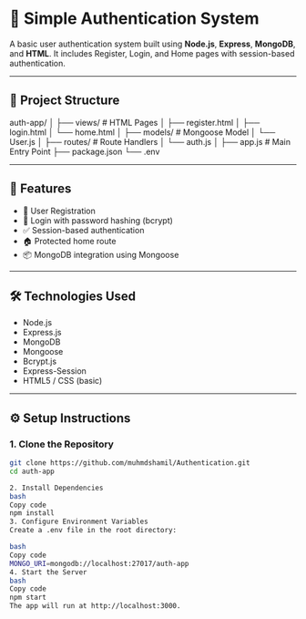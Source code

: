 # 🔐 Simple Authentication System

A basic user authentication system built using **Node.js**, **Express**, **MongoDB**, and **HTML**. It includes Register, Login, and Home pages with session-based authentication.

---

## 📂 Project Structure

auth-app/
│
├── views/ # HTML Pages
│ ├── register.html
│ ├── login.html
│ └── home.html
│
├── models/ # Mongoose Model
│ └── User.js
│
├── routes/ # Route Handlers
│ └── auth.js
│
├── app.js # Main Entry Point
├── package.json
└── .env


---

## 🚀 Features

- 📝 User Registration
- 🔐 Login with password hashing (bcrypt)
- ✅ Session-based authentication
- 🏠 Protected home route
- 📦 MongoDB integration using Mongoose

---

## 🛠️ Technologies Used

- Node.js
- Express.js
- MongoDB
- Mongoose
- Bcrypt.js
- Express-Session
- HTML5 / CSS (basic)

---

## ⚙️ Setup Instructions

### 1. Clone the Repository

```bash
git clone https://github.com/muhmdshamil/Authentication.git
cd auth-app

2. Install Dependencies
bash
Copy code
npm install
3. Configure Environment Variables
Create a .env file in the root directory:

bash
Copy code
MONGO_URI=mongodb://localhost:27017/auth-app
4. Start the Server
bash
Copy code
npm start
The app will run at http://localhost:3000.
